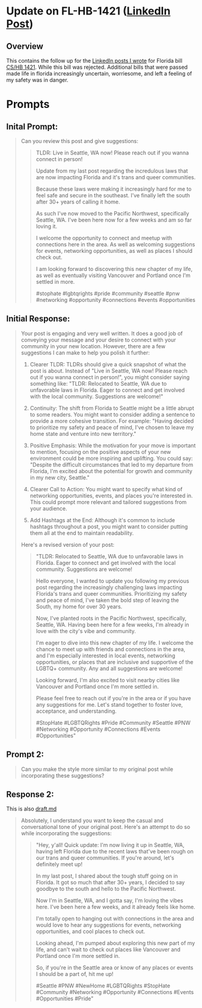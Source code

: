 # Update on FL-HB-1421 ([LinkedIn Post](https://www.linkedin.com/feed/update/urn:li:activity:7073730973699362816/))

## Overview

This contains the follow up for the [LinkedIn posts I wrote](https://www.linkedin.com/feed/update/urn:li:activity:7045460468269809664/) for Florida bill [CS/HB 1421](https://www.flsenate.gov/Session/Bill/2023/1421). While this bill was rejected. Additional bills that were passed made life in florida increasingly uncertain, worriesome, and left a feeling of my safety was in danger.

# Prompts

## Inital Prompt: 

> Can you review this post and give suggestions: 
>
>>TLDR: Live in Seattle, WA now! Please reach out if you wanna connect in person!
>>
>>Update from my last post regarding the incredulous laws that are now impacting Florida and it's trans and queer communities. 
>>
>>Because these laws were making it increasingly hard for me to feel safe and secure in the southeast. I’ve finally left the south after 30+ years of calling it home.
>>
>>As such I've now moved to the Pacific Northwest, specifically Seattle, WA. I've been here now for a few weeks and am so far loving it.
>>
>>I welcome the opportunity to connect and meetup with connections here in the area. As well as welcoming suggestions for events, networking opportunities, as well as places I should check out. 
>>
>>I am looking forward to discovering this new chapter of my life, as well as eventually visiting Vancouver and Portland once I'm settled in more.
>>
>>#stophate #lgbtqrights #pride #community #seattle #pnw #networking #opportunity #connections #events #opportunities

## Initial Response: 

>Your post is engaging and very well written. It does a good job of conveying your message and your desire to connect with your community in your new location. However, there are a few suggestions I can make to help you polish it further:
>
>1. Clearer TLDR: TLDRs should give a quick snapshot of what the post is about. Instead of "Live in Seattle, WA now! Please reach out if you wanna connect in person!", you might consider saying something like: "TLDR: Relocated to Seattle, WA due to unfavorable laws in Florida. Eager to connect and get involved with the local community. Suggestions are welcome!"
>
>2. Continuity: The shift from Florida to Seattle might be a little abrupt to some readers. You might want to consider adding a sentence to provide a more cohesive transition. For example: "Having decided to prioritize my safety and peace of mind, I've chosen to leave my home state and venture into new territory."
>
>3. Positive Emphasis: While the motivation for your move is important to mention, focusing on the positive aspects of your new environment could be more inspiring and uplifting. You could say: "Despite the difficult circumstances that led to my departure from Florida, I'm excited about the potential for growth and community in my new city, Seattle."
>
>4. Clearer Call to Action: You might want to specify what kind of networking opportunities, events, and places you're interested in. This could prompt more relevant and tailored suggestions from your audience.
>
>5. Add Hashtags at the End: Although it's common to include hashtags throughout a post, you might want to consider putting them all at the end to maintain readability.
>
>Here's a revised version of your post:
>
>>"TLDR: Relocated to Seattle, WA due to unfavorable laws in Florida. Eager to connect and get involved with the local community. Suggestions are welcome!
>>
>>Hello everyone, I wanted to update you following my previous post regarding the increasingly challenging laws impacting Florida's trans and queer communities. Prioritizing my safety and peace of mind, I've taken the bold step of leaving the South, my home for over 30 years. 
>>
>>Now, I've planted roots in the Pacific Northwest, specifically, Seattle, WA. Having been here for a few weeks, I'm already in love with the city's vibe and community. 
>>
>>I'm eager to dive into this new chapter of my life. I welcome the chance to meet up with friends and connections in the area, and I'm especially interested in local events, networking opportunities, or places that are inclusive and supportive of the LGBTQ+ community. Any and all suggestions are welcome! 
>>
>>Looking forward, I'm also excited to visit nearby cities like Vancouver and Portland once I'm more settled in.
>>
>>Please feel free to reach out if you're in the area or if you have any suggestions for me. Let's stand together to foster love, acceptance, and understanding. 
>>
>>#StopHate #LGBTQRights #Pride #Community #Seattle #PNW #Networking #Opportunity #Connections #Events #Opportunities"

## Prompt 2:

>Can you make the style more similar to my original post while incorporating these suggestions? 

## Response 2: 

This is also [draft.md](draft.md)

> Absolutely, I understand you want to keep the casual and conversational tone of your original post. Here's an attempt to do so while incorporating the suggestions:
>
>>"Hey, y'all! Quick update: I'm now living it up in Seattle, WA, having left Florida due to the recent laws that've been rough on our trans and queer communities. If you're around, let's definitely meet up!
>>
>>In my last post, I shared about the tough stuff going on in Florida. It got so much that after 30+ years, I decided to say goodbye to the south and hello to the Pacific Northwest.
>>
>>Now I'm in Seattle, WA, and I gotta say, I'm loving the vibes here. I've been here a few weeks, and it already feels like home.
>>
>>I'm totally open to hanging out with connections in the area and would love to hear any suggestions for events, networking opportunities, and cool places to check out.
>>
>>Looking ahead, I'm pumped about exploring this new part of my life, and can't wait to check out places like Vancouver and Portland once I'm more settled in.
>>
>>So, if you're in the Seattle area or know of any places or events I should be a part of, hit me up!
>>
>>#Seattle #PNW #NewHome #LGBTQRights #StopHate #Community #Networking #Opportunity #Connections #Events #Opportunities #Pride"
